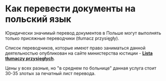 # Как перевести документы на польский язык

Юридически значимый перевод документов в Польше могут выполнять только присяжные переводчики (tłumacz przysięgły).

Список переводчиков, которые имеют право заниматься данной деятельностью опубликован на сайте министерства юстиции - **[Lista tłumaczy przysięgłych](https://bip.ms.gov.pl/pl/rejestry-i-ewidencje/tlumacze-przysiegli/lista-tlumaczy-przysieglych/search.html)**.

Цены у всех разные, но "в среднем по больнице" данная услуга стоит 30-35 злотых за печатный лист перевода.